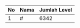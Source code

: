 | No | Nama            | Jumlah Level |
|----|-----------------|--------------|
| 1  | #    |    6342        |
